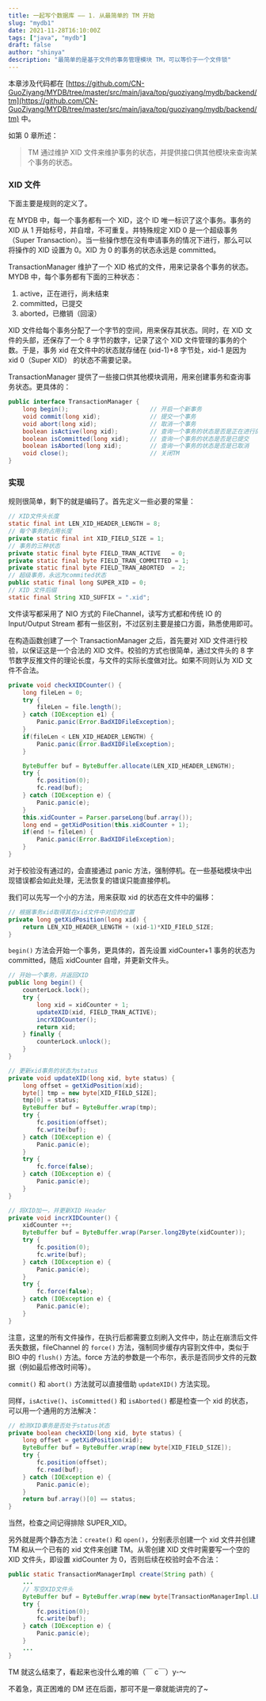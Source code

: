 ```yaml
---
title: 一起写个数据库 —— 1. 从最简单的 TM 开始
slug: "mydb1"
date: 2021-11-28T16:10:00Z
tags: ["java", "mydb"]
draft: false
author: "shinya"
description: "最简单的是基于文件的事务管理模块 TM，可以等价于一个文件锁"
---
```


本章涉及代码都在 [https://github.com/CN-GuoZiyang/MYDB/tree/master/src/main/java/top/guoziyang/mydb/backend/tm](https://github.com/CN-GuoZiyang/MYDB/tree/master/src/main/java/top/guoziyang/mydb/backend/tm) 中。

如第 0 章所述：

> TM 通过维护 XID 文件来维护事务的状态，并提供接口供其他模块来查询某个事务的状态。

### XID 文件

下面主要是规则的定义了。

在 MYDB 中，每一个事务都有一个 XID，这个 ID 唯一标识了这个事务。事务的 XID 从 1 开始标号，并自增，不可重复。并特殊规定 XID 0 是一个超级事务（Super Transaction）。当一些操作想在没有申请事务的情况下进行，那么可以将操作的 XID 设置为 0。XID 为 0 的事务的状态永远是 committed。

TransactionManager 维护了一个 XID 格式的文件，用来记录各个事务的状态。MYDB 中，每个事务都有下面的三种状态：

1.  active，正在进行，尚未结束
2.  committed，已提交
3.  aborted，已撤销（回滚）

XID 文件给每个事务分配了一个字节的空间，用来保存其状态。同时，在 XID 文件的头部，还保存了一个 8 字节的数字，记录了这个 XID 文件管理的事务的个数。于是，事务 xid 在文件中的状态就存储在 (xid-1)+8 字节处，xid-1 是因为 xid 0（Super XID） 的状态不需要记录。

TransactionManager 提供了一些接口供其他模块调用，用来创建事务和查询事务状态。更具体的：

```java
public interface TransactionManager {
    long begin();                       // 开启一个新事务
    void commit(long xid);              // 提交一个事务
    void abort(long xid);               // 取消一个事务
    boolean isActive(long xid);         // 查询一个事务的状态是否是正在进行的状态
    boolean isCommitted(long xid);      // 查询一个事务的状态是否是已提交
    boolean isAborted(long xid);        // 查询一个事务的状态是否是已取消
    void close();                       // 关闭TM
}
```

### 实现

规则很简单，剩下的就是编码了。首先定义一些必要的常量：

```java
// XID文件头长度
static final int LEN_XID_HEADER_LENGTH = 8;
// 每个事务的占用长度
private static final int XID_FIELD_SIZE = 1;
// 事务的三种状态
private static final byte FIELD_TRAN_ACTIVE   = 0;
private static final byte FIELD_TRAN_COMMITTED = 1;
private static final byte FIELD_TRAN_ABORTED  = 2;
// 超级事务，永远为commited状态
public static final long SUPER_XID = 0;
// XID 文件后缀
static final String XID_SUFFIX = ".xid";
```

文件读写都采用了 NIO 方式的 FileChannel，读写方式都和传统 IO 的 Input/Output Stream 都有一些区别，不过区别主要是接口方面，熟悉使用即可。

在构造函数创建了一个 TransactionManager 之后，首先要对 XID 文件进行校验，以保证这是一个合法的 XID 文件。校验的方式也很简单，通过文件头的 8 字节数字反推文件的理论长度，与文件的实际长度做对比。如果不同则认为 XID 文件不合法。

```java
private void checkXIDCounter() {
    long fileLen = 0;
    try {
        fileLen = file.length();
    } catch (IOException e1) {
        Panic.panic(Error.BadXIDFileException);
    }
    if(fileLen < LEN_XID_HEADER_LENGTH) {
        Panic.panic(Error.BadXIDFileException);
    }

    ByteBuffer buf = ByteBuffer.allocate(LEN_XID_HEADER_LENGTH);
    try {
        fc.position(0);
        fc.read(buf);
    } catch (IOException e) {
        Panic.panic(e);
    }
    this.xidCounter = Parser.parseLong(buf.array());
    long end = getXidPosition(this.xidCounter + 1);
    if(end != fileLen) {
        Panic.panic(Error.BadXIDFileException);
    }
}
```

对于校验没有通过的，会直接通过 panic 方法，强制停机。在一些基础模块中出现错误都会如此处理，无法恢复的错误只能直接停机。

我们可以先写一个小的方法，用来获取 xid 的状态在文件中的偏移：

```java
// 根据事务xid取得其在xid文件中对应的位置
private long getXidPosition(long xid) {
    return LEN_XID_HEADER_LENGTH + (xid-1)*XID_FIELD_SIZE;
}
```

`begin()` 方法会开始一个事务，更具体的，首先设置 xidCounter+1 事务的状态为 committed，随后 xidCounter 自增，并更新文件头。

```java
// 开始一个事务，并返回XID
public long begin() {
    counterLock.lock();
    try {
        long xid = xidCounter + 1;
        updateXID(xid, FIELD_TRAN_ACTIVE);
        incrXIDCounter();
        return xid;
    } finally {
        counterLock.unlock();
    }
}

// 更新xid事务的状态为status
private void updateXID(long xid, byte status) {
    long offset = getXidPosition(xid);
    byte[] tmp = new byte[XID_FIELD_SIZE];
    tmp[0] = status;
    ByteBuffer buf = ByteBuffer.wrap(tmp);
    try {
        fc.position(offset);
        fc.write(buf);
    } catch (IOException e) {
        Panic.panic(e);
    }
    try {
        fc.force(false);
    } catch (IOException e) {
        Panic.panic(e);
    }
}

// 将XID加一，并更新XID Header
private void incrXIDCounter() {
    xidCounter ++;
    ByteBuffer buf = ByteBuffer.wrap(Parser.long2Byte(xidCounter));
    try {
        fc.position(0);
        fc.write(buf);
    } catch (IOException e) {
        Panic.panic(e);
    }
    try {
        fc.force(false);
    } catch (IOException e) {
        Panic.panic(e);
    }
}
```

注意，这里的所有文件操作，在执行后都需要立刻刷入文件中，防止在崩溃后文件丢失数据，fileChannel 的 `force()` 方法，强制同步缓存内容到文件中，类似于 BIO 中的 `flush()` 方法。force 方法的参数是一个布尔，表示是否同步文件的元数据（例如最后修改时间等）。

`commit()` 和 `abort()` 方法就可以直接借助 `updateXID()` 方法实现。

同样，`isActive()`、`isCommitted()` 和 `isAborted()` 都是检查一个 xid 的状态，可以用一个通用的方法解决：

```java
// 检测XID事务是否处于status状态
private boolean checkXID(long xid, byte status) {
    long offset = getXidPosition(xid);
    ByteBuffer buf = ByteBuffer.wrap(new byte[XID_FIELD_SIZE]);
    try {
        fc.position(offset);
        fc.read(buf);
    } catch (IOException e) {
        Panic.panic(e);
    }
    return buf.array()[0] == status;
}
```

当然，检查之间记得排除 SUPER\_XID。

另外就是两个静态方法：`create()` 和 `open()`，分别表示创建一个 xid 文件并创建 TM 和从一个已有的 xid 文件来创建 TM。从零创建 XID 文件时需要写一个空的 XID 文件头，即设置 xidCounter 为 0，否则后续在校验时会不合法：

```java
public static TransactionManagerImpl create(String path) {
    ...
    // 写空XID文件头
    ByteBuffer buf = ByteBuffer.wrap(new byte[TransactionManagerImpl.LEN_XID_HEADER_LENGTH]);
    try {
        fc.position(0);
        fc.write(buf);
    } catch (IOException e) {
        Panic.panic(e);
    }
    ...
}
```

TM 就这么结束了，看起来也没什么难的嘛（￣ c￣）y-～

不着急，真正困难的 DM 还在后面，那可不是一章就能讲完的了~